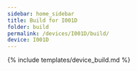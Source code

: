 ```yaml
---
sidebar: home_sidebar
title: Build for I001D
folder: build
permalink: /devices/I001D/build/
device: I001D
---
```

{% include templates/device_build.md %}

